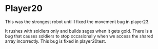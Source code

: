 # Player20

This was the strongest robot until I fixed the movement bug in player23.

It rushes with soldiers only and builds sages when it gets gold. There is a bug that causes soldiers to stop occasionally when we access the shared array incorrectly. This bug is fixed in player20test.